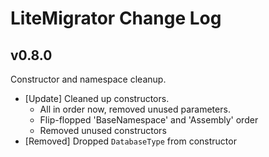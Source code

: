 # LiteMigrator Change Log

## v0.8.0

Constructor and namespace cleanup.

* [Update] Cleaned up constructors.
  * All in order now, removed unused parameters.
  * Flip-flopped 'BaseNamespace' and 'Assembly' order
  * Removed unused constructors
* [Removed] Dropped `DatabaseType` from constructor
